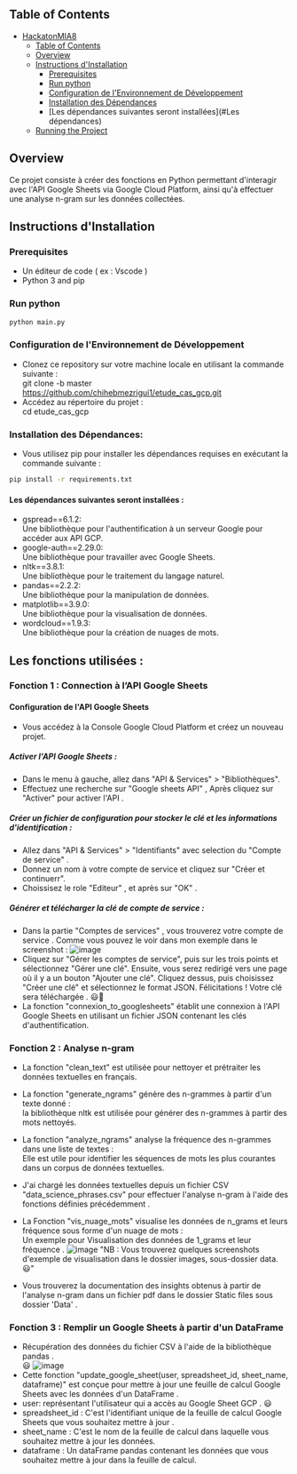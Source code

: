 ## Table of Contents
- [HackatonMIA8](#hackatonmia8)
  - [Table of Contents](#table-of-contents)
  - [Overview](#overview)
  - [Instructions d'Installation](#setup-instructions)
    - [Prerequisites](#prerequisites)
    - [Run python](#Run-python)
    - [Configuration de l'Environnement de Développement](#Configuration)
    - [Installation des Dépendances](#Installation)
    - [Les dépendances suivantes seront installées](#Les dépendances)
  - [Running the Project](#running-the-project)
 

## Overview
Ce projet consiste à créer des fonctions en Python permettant d'interagir avec l'API Google Sheets via Google Cloud Platform, ainsi qu'à effectuer une analyse n-gram sur les données collectées.

## Instructions d'Installation
### Prerequisites
- Un éditeur de code ( ex : Vscode ) 
- Python 3 and pip
### Run python 
```bash
python main.py
```
### Configuration de l'Environnement de Développement
- Clonez ce repository sur votre machine locale en utilisant la commande suivante : <br/>
git clone -b master https://github.com/chihebmezrigui1/etude_cas_gcp.git
- Accédez au répertoire du projet : <br/>
cd etude_cas_gcp
### Installation des Dépendances:
- Vous utilisez pip pour installer les dépendances requises en exécutant la commande suivante :
```bash
pip install -r requirements.txt
```
#### Les dépendances suivantes seront installées :
- gspread==6.1.2: <br/>Une bibliothèque pour l'authentification à un serveur Google pour accéder aux API GCP.
- google-auth==2.29.0:<br/> Une bibliothèque pour travailler avec Google Sheets.
- nltk==3.8.1:<br/> Une bibliothèque pour le traitement du langage naturel.
- pandas==2.2.2:<br/> Une bibliothèque pour la manipulation de données.
- matplotlib==3.9.0:<br/> Une bibliothèque pour la visualisation de données.
- wordcloud==1.9.3:<br/> Une bibliothèque pour la création de nuages de mots.
  
## Les fonctions utilisées :

### Fonction 1 : Connection à l’API Google Sheets
#### Configuration de l'API Google Sheets
- Vous accédez à la Console Google Cloud Platform et créez un nouveau projet.
##### Activer l'API Google Sheets :
- Dans le menu à gauche, allez dans "API & Services" > "Bibliothèques".
- Effectuez une recherche sur "Google sheets API" , Après cliquez sur "Activer" pour activer l'API .
##### Créer un fichier de configuration pour stocker le clé et les informations d'identification :
- Allez dans "API & Services" > "Identifiants" avec selection du "Compte de service" .
- Donnez un nom à votre compte de service et cliquez sur "Créer et continuerr".
- Choissisez le role "Editeur" , et après sur "OK" .
##### Générer et télécharger la clé de compte de service :
- Dans la partie "Comptes de services" , vous trouverez votre compte de service . Comme vous pouvez le voir dans mon exemple dans le screenshot :
  ![image](https://github.com/chihebmezrigui1/etude_cas_gcp/assets/99685119/04f1e7a7-5a6f-4731-8ab5-c54734f130d8)
- Cliquez sur "Gérer les comptes de service", puis sur les trois points et sélectionnez "Gérer une clé". Ensuite, vous serez redirigé vers une page où il y a un bouton "Ajouter une clé". Cliquez dessus, puis choisissez "Créer une clé" et sélectionnez le format JSON. Félicitations ! Votre clé sera téléchargée . 😃👏
- La fonction "connexion_to_googlesheets" établit une connexion à l'API Google Sheets en utilisant un fichier JSON contenant les clés d'authentification.
  
### Fonction 2 : Analyse n-gram
- La fonction "clean_text" est utilisée pour nettoyer et prétraiter les données textuelles en français.
- La fonction "generate_ngrams" génère des n-grammes à partir d'un texte donné : <br/> la bibliothèque nltk est utilisée pour générer des n-grammes à partir des mots nettoyés.
- La fonction "analyze_ngrams" analyse la fréquence des n-grammes dans une liste de textes : <br/> Elle est utile pour identifier les séquences de mots les plus courantes dans un corpus de données textuelles. 
- J'ai chargé les données textuelles depuis un fichier CSV "data_science_phrases.csv" pour effectuer l'analyse n-gram à l'aide des fonctions définies précédemment .
- La Fonction "vis_nuage_mots" visualise les données de n_grams et leurs fréquence sous forme d'un nuage de mots : <br/>
  Un exemple pour Visualisation des données de 1_grams et leur fréquence .
![image](https://github.com/chihebmezrigui1/etude_cas_gcp/assets/99685119/0e0e8281-6e4b-42c8-96a0-26c22514de12)
"NB : Vous trouverez quelques screenshots d'exemple de visualisation dans le dossier images, sous-dossier data. 😃"

- Vous trouverez la documentation des insights obtenus à partir de l'analyse n-gram dans un fichier pdf dans le dossier Static files sous dossier 'Data' .

### Fonction 3 : Remplir un Google Sheets à partir d'un DataFrame
- Récupération des données du fichier CSV à l'aide de la bibliothèque pandas .<br/> 😃
![image](https://github.com/chihebmezrigui1/etude_cas_gcp/assets/99685119/16414786-6f58-4ff0-8991-a6c1eb7426e9)
- Cette fonction "update_google_sheet(user, spreadsheet_id, sheet_name, dataframe)" est conçue pour mettre à jour une feuille de calcul Google Sheets avec les données d'un DataFrame .
- user: représentant l'utilisateur qui a accès au Google Sheet GCP . 😃
- spreadsheet_id : C'est l'identifiant unique de la feuille de calcul Google Sheets que vous souhaitez mettre à jour .
- sheet_name : C'est le nom de la feuille de calcul dans laquelle vous souhaitez mettre à jour les données.
- dataframe : Un dataFrame pandas contenant les données que vous souhaitez mettre à jour dans la feuille de calcul.



